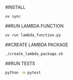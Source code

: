 
#INSTALL

```bash
uv sync
```

##RUN LAMBDA FUNCTION

```bash
uv run lambda_function.py
```

##CREATE LAMBDA PACKAGE

```bash
./create_lambda_package.sh
```

##RUN TESTS

```bash
python -m pytest
```